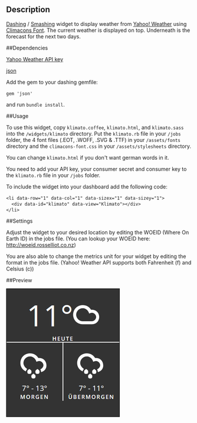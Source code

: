 ## Description

[Dashing](http://shopify.github.com/dashing) / [Smashing](https://github.com/Smashing) widget to display weather from [Yahoo! Weather](http://developer.yahoo.com/weather/) using [Climacons Font](http://adamwhitcroft.com/climacons/font/). The current weather is displayed on top. Underneath is the forecast for the next two days.

##Dependencies

[Yahoo Weather API key](https://developer.yahoo.com/weather/)

[json](http://rubygems.org/gems/json)

Add the gem to your dashing gemfile:

    gem 'json'

and run `bundle install`.

##Usage

To use this widget, copy `klimato.coffee`, `klimato.html`, and `klimato.sass` into the `/widgets/klimato` directory. Put the `klimato.rb` file in your `/jobs` folder, the 4 font files (.EOT, .WOFF, .SVG & .TTF) in your `/assets/fonts` directory and the `climacons-font.css` in your `/assets/stylesheets` directory.

You can change `klimato.html` if you don't want german words in it.

You need to add your API key, your consumer secret and consumer key to the `klimato.rb` file in your `/jobs` folder.


To include the widget into your dashboard add the following code:

    <li data-row="1" data-col="1" data-sizex="1" data-sizey="1">
      <div data-id="klimato" data-view="Klimato"></div>
    </li>

##Settings

Adjust the widget to your desired location by editing the WOEID (Where On Earth ID) in the jobs file. (You can lookup your WOEID here: http://woeid.rosselliot.co.nz)

You are also able to change the metrics unit for your widget by editing the format in the jobs file. (Yahoo! Weather API supports both Fahrenheit (f) and Celsius (c))

##Preview

![preview](images/preview.png)

